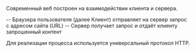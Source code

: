 
Современный веб построен на взаимодействии клиента и сервера.

-- Браузера пользователя (далее Клиент) отправляет на сервер запрос с адресом сайта (URL)
-- Сервер получает запрос и отдаёт клиенту запрошенный контент

Для реализации процесса используется универсальный протокол HTTP.